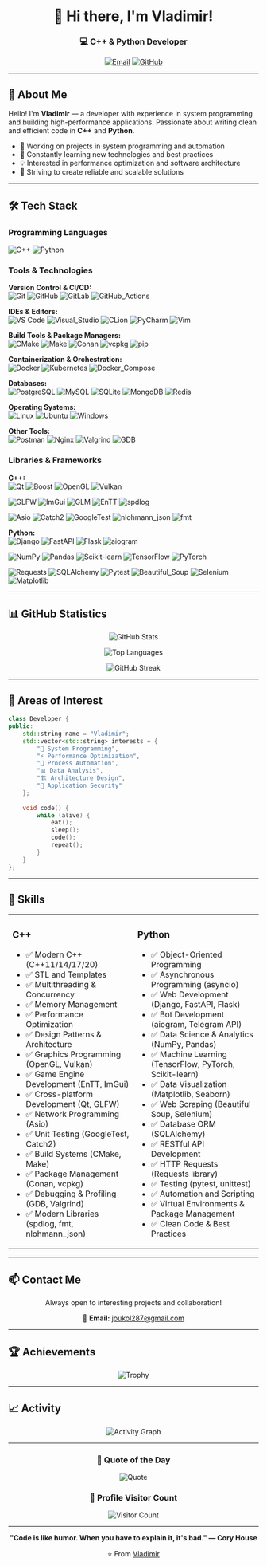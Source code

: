 <div align="center">
  
# 👋 Hi there, I'm Vladimir!

### 💻 C++ & Python Developer

[![Email](https://img.shields.io/badge/Email-joukol287%40gmail.com-red?style=for-the-badge&logo=gmail&logoColor=white)](mailto:joukol287@gmail.com)
[![GitHub](https://img.shields.io/badge/GitHub-Follow-181717?style=for-the-badge&logo=github&logoColor=white)](https://github.com/)

</div>

---

## 🚀 About Me

Hello! I'm **Vladimir** — a developer with experience in system programming and building high-performance applications. Passionate about writing clean and efficient code in **C++** and **Python**.

- 🔭 Working on projects in system programming and automation
- 🌱 Constantly learning new technologies and best practices
- 💡 Interested in performance optimization and software architecture
- 🎯 Striving to create reliable and scalable solutions

---

## 🛠️ Tech Stack

### Programming Languages
![C++](https://img.shields.io/badge/C++-%2300599C.svg?style=for-the-badge&logo=c%2B%2B&logoColor=white)
![Python](https://img.shields.io/badge/Python-3776AB?style=for-the-badge&logo=python&logoColor=white)

### Tools & Technologies

**Version Control & CI/CD:**  
![Git](https://img.shields.io/badge/Git-F05032?style=for-the-badge&logo=git&logoColor=white)
![GitHub](https://img.shields.io/badge/GitHub-181717?style=for-the-badge&logo=github&logoColor=white)
![GitLab](https://img.shields.io/badge/GitLab-FCA121?style=for-the-badge&logo=gitlab&logoColor=white)
![GitHub_Actions](https://img.shields.io/badge/GitHub_Actions-2088FF?style=for-the-badge&logo=github-actions&logoColor=white)

**IDEs & Editors:**  
![VS Code](https://img.shields.io/badge/VS%20Code-007ACC?style=for-the-badge&logo=visual-studio-code&logoColor=white)
![Visual_Studio](https://img.shields.io/badge/Visual_Studio-5C2D91?style=for-the-badge&logo=visual-studio&logoColor=white)
![CLion](https://img.shields.io/badge/CLion-000000?style=for-the-badge&logo=clion&logoColor=white)
![PyCharm](https://img.shields.io/badge/PyCharm-000000?style=for-the-badge&logo=pycharm&logoColor=white)
![Vim](https://img.shields.io/badge/Vim-019733?style=for-the-badge&logo=vim&logoColor=white)

**Build Tools & Package Managers:**  
![CMake](https://img.shields.io/badge/CMake-064F8C?style=for-the-badge&logo=cmake&logoColor=white)
![Make](https://img.shields.io/badge/Make-427819?style=for-the-badge&logo=gnu&logoColor=white)
![Conan](https://img.shields.io/badge/Conan-6699CB?style=for-the-badge&logo=conan&logoColor=white)
![vcpkg](https://img.shields.io/badge/vcpkg-00599C?style=for-the-badge&logo=c%2B%2B&logoColor=white)
![pip](https://img.shields.io/badge/pip-3776AB?style=for-the-badge&logo=pypi&logoColor=white)

**Containerization & Orchestration:**  
![Docker](https://img.shields.io/badge/Docker-2496ED?style=for-the-badge&logo=docker&logoColor=white)
![Kubernetes](https://img.shields.io/badge/Kubernetes-326CE5?style=for-the-badge&logo=kubernetes&logoColor=white)
![Docker_Compose](https://img.shields.io/badge/Docker_Compose-2496ED?style=for-the-badge&logo=docker&logoColor=white)

**Databases:**  
![PostgreSQL](https://img.shields.io/badge/PostgreSQL-4169E1?style=for-the-badge&logo=postgresql&logoColor=white)
![MySQL](https://img.shields.io/badge/MySQL-4479A1?style=for-the-badge&logo=mysql&logoColor=white)
![SQLite](https://img.shields.io/badge/SQLite-003B57?style=for-the-badge&logo=sqlite&logoColor=white)
![MongoDB](https://img.shields.io/badge/MongoDB-47A248?style=for-the-badge&logo=mongodb&logoColor=white)
![Redis](https://img.shields.io/badge/Redis-DC382D?style=for-the-badge&logo=redis&logoColor=white)

**Operating Systems:**  
![Linux](https://img.shields.io/badge/Linux-FCC624?style=for-the-badge&logo=linux&logoColor=black)
![Ubuntu](https://img.shields.io/badge/Ubuntu-E95420?style=for-the-badge&logo=ubuntu&logoColor=white)
![Windows](https://img.shields.io/badge/Windows-0078D6?style=for-the-badge&logo=windows&logoColor=white)

**Other Tools:**  
![Postman](https://img.shields.io/badge/Postman-FF6C37?style=for-the-badge&logo=postman&logoColor=white)
![Nginx](https://img.shields.io/badge/Nginx-009639?style=for-the-badge&logo=nginx&logoColor=white)
![Valgrind](https://img.shields.io/badge/Valgrind-00599C?style=for-the-badge&logo=c%2B%2B&logoColor=white)
![GDB](https://img.shields.io/badge/GDB-00599C?style=for-the-badge&logo=gnu&logoColor=white)

### Libraries & Frameworks

**C++:**  
![Qt](https://img.shields.io/badge/Qt-41CD52?style=for-the-badge&logo=qt&logoColor=white)
![Boost](https://img.shields.io/badge/Boost-FF6C37?style=for-the-badge&logo=boost&logoColor=white)
![OpenGL](https://img.shields.io/badge/OpenGL-5586A4?style=for-the-badge&logo=opengl&logoColor=white)
![Vulkan](https://img.shields.io/badge/Vulkan-AC162C?style=for-the-badge&logo=vulkan&logoColor=white)

![GLFW](https://img.shields.io/badge/GLFW-3F76B3?style=for-the-badge&logo=c%2B%2B&logoColor=white)
![ImGui](https://img.shields.io/badge/ImGui-0C7DBB?style=for-the-badge&logo=c%2B%2B&logoColor=white)
![GLM](https://img.shields.io/badge/GLM-5C8BC5?style=for-the-badge&logo=c%2B%2B&logoColor=white)
![EnTT](https://img.shields.io/badge/EnTT-00599C?style=for-the-badge&logo=c%2B%2B&logoColor=white)
![spdlog](https://img.shields.io/badge/spdlog-FF6C37?style=for-the-badge&logo=c%2B%2B&logoColor=white)

![Asio](https://img.shields.io/badge/Asio-00599C?style=for-the-badge&logo=c%2B%2B&logoColor=white)
![Catch2](https://img.shields.io/badge/Catch2-00599C?style=for-the-badge&logo=c%2B%2B&logoColor=white)
![GoogleTest](https://img.shields.io/badge/GoogleTest-4285F4?style=for-the-badge&logo=google&logoColor=white)
![nlohmann_json](https://img.shields.io/badge/nlohmann_json-000000?style=for-the-badge&logo=json&logoColor=white)
![fmt](https://img.shields.io/badge/fmt-00ADD8?style=for-the-badge&logo=c%2B%2B&logoColor=white)

**Python:**  
![Django](https://img.shields.io/badge/Django-092E20?style=for-the-badge&logo=django&logoColor=white)
![FastAPI](https://img.shields.io/badge/FastAPI-009688?style=for-the-badge&logo=fastapi&logoColor=white)
![Flask](https://img.shields.io/badge/Flask-000000?style=for-the-badge&logo=flask&logoColor=white)
![aiogram](https://img.shields.io/badge/aiogram-2CA5E0?style=for-the-badge&logo=telegram&logoColor=white)

![NumPy](https://img.shields.io/badge/NumPy-013243?style=for-the-badge&logo=numpy&logoColor=white)
![Pandas](https://img.shields.io/badge/Pandas-150458?style=for-the-badge&logo=pandas&logoColor=white)
![Scikit-learn](https://img.shields.io/badge/Scikit--learn-F7931E?style=for-the-badge&logo=scikit-learn&logoColor=white)
![TensorFlow](https://img.shields.io/badge/TensorFlow-FF6F00?style=for-the-badge&logo=tensorflow&logoColor=white)
![PyTorch](https://img.shields.io/badge/PyTorch-EE4C2C?style=for-the-badge&logo=pytorch&logoColor=white)

![Requests](https://img.shields.io/badge/Requests-3776AB?style=for-the-badge&logo=python&logoColor=white)
![SQLAlchemy](https://img.shields.io/badge/SQLAlchemy-D71F00?style=for-the-badge&logo=sqlalchemy&logoColor=white)
![Pytest](https://img.shields.io/badge/Pytest-0A9EDC?style=for-the-badge&logo=pytest&logoColor=white)
![Beautiful_Soup](https://img.shields.io/badge/Beautiful_Soup-3776AB?style=for-the-badge&logo=python&logoColor=white)
![Selenium](https://img.shields.io/badge/Selenium-43B02A?style=for-the-badge&logo=selenium&logoColor=white)
![Matplotlib](https://img.shields.io/badge/Matplotlib-11557C?style=for-the-badge&logo=python&logoColor=white)

---

## 📊 GitHub Statistics

<div align="center">
  
![GitHub Stats](https://github-readme-stats.vercel.app/api?username=YOUR_USERNAME&show_icons=true&theme=radical&hide_border=true&bg_color=0D1117&title_color=F85D7F&icon_color=F8D866)

![Top Languages](https://github-readme-stats.vercel.app/api/top-langs/?username=YOUR_USERNAME&layout=compact&theme=radical&hide_border=true&bg_color=0D1117&title_color=F85D7F)

![GitHub Streak](https://github-readme-streak-stats.herokuapp.com/?user=YOUR_USERNAME&theme=radical&hide_border=true&background=0D1117&stroke=F85D7F&ring=F85D7F&fire=F8D866&currStreakLabel=F8D866)

</div>

---

## 🎯 Areas of Interest

```cpp
class Developer {
public:
    std::string name = "Vladimir";
    std::vector<std::string> interests = {
        "🔧 System Programming",
        "⚡ Performance Optimization",
        "🤖 Process Automation",
        "📊 Data Analysis",
        "🏗️ Architecture Design",
        "🔐 Application Security"
    };
    
    void code() {
        while (alive) {
            eat();
            sleep();
            code();
            repeat();
        }
    }
};
```

---

## 💼 Skills

<table>
<tr>
<td valign="top" width="50%">

### C++
- ✅ Modern C++ (C++11/14/17/20)
- ✅ STL and Templates
- ✅ Multithreading & Concurrency
- ✅ Memory Management
- ✅ Performance Optimization
- ✅ Design Patterns & Architecture
- ✅ Graphics Programming (OpenGL, Vulkan)
- ✅ Game Engine Development (EnTT, ImGui)
- ✅ Cross-platform Development (Qt, GLFW)
- ✅ Network Programming (Asio)
- ✅ Unit Testing (GoogleTest, Catch2)
- ✅ Build Systems (CMake, Make)
- ✅ Package Management (Conan, vcpkg)
- ✅ Debugging & Profiling (GDB, Valgrind)
- ✅ Modern Libraries (spdlog, fmt, nlohmann_json)

</td>
<td valign="top" width="50%">

### Python
- ✅ Object-Oriented Programming
- ✅ Asynchronous Programming (asyncio)
- ✅ Web Development (Django, FastAPI, Flask)
- ✅ Bot Development (aiogram, Telegram API)
- ✅ Data Science & Analytics (NumPy, Pandas)
- ✅ Machine Learning (TensorFlow, PyTorch, Scikit-learn)
- ✅ Data Visualization (Matplotlib, Seaborn)
- ✅ Web Scraping (Beautiful Soup, Selenium)
- ✅ Database ORM (SQLAlchemy)
- ✅ RESTful API Development
- ✅ HTTP Requests (Requests library)
- ✅ Testing (pytest, unittest)
- ✅ Automation and Scripting
- ✅ Virtual Environments & Package Management
- ✅ Clean Code & Best Practices

</td>
</tr>
</table>

---

## 📫 Contact Me

<div align="center">

Always open to interesting projects and collaboration!

📧 **Email:** [joukol287@gmail.com](mailto:joukol287@gmail.com)

</div>

---

## 🏆 Achievements

<div align="center">

![Trophy](https://github-profile-trophy.vercel.app/?username=YOUR_USERNAME&theme=radical&no-frame=true&no-bg=true&column=7)

</div>

---

## 📈 Activity

<div align="center">

![Activity Graph](https://github-readme-activity-graph.vercel.app/graph?username=YOUR_USERNAME&theme=github-compact&hide_border=true&bg_color=0D1117&color=F85D7F&line=F8D866&point=FFFFFF)

</div>

---

<div align="center">

### 💭 Quote of the Day

![Quote](https://quotes-github-readme.vercel.app/api?type=horizontal&theme=radical)

### 👀 Profile Visitor Count

![Visitor Count](https://profile-counter.glitch.me/YOUR_USERNAME/count.svg)

---

**"Code is like humor. When you have to explain it, it's bad." — Cory House**

⭐️ From [Vladimir](https://github.com/)

</div>